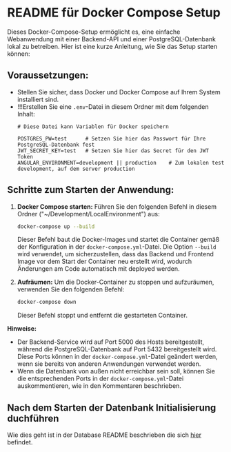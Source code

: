 # README für Docker Compose Setup

Dieses Docker-Compose-Setup ermöglicht es, eine einfache Webanwendung mit einer Backend-API und einer PostgreSQL-Datenbank lokal zu betreiben. Hier ist eine kurze Anleitung, wie Sie das Setup starten können:

## Voraussetzungen:

- Stellen Sie sicher, dass Docker und Docker Compose auf Ihrem System installiert sind.  
- !!!Erstellen Sie eine `.env`-Datei in diesem Ordner mit dem folgenden Inhalt:
   ```text
   # Diese Datei kann Variablen für Docker speichern

   POSTGRES_PW=test      # Setzen Sie hier das Passwort für Ihre PostgreSQL-Datenbank fest
   JWT_SECRET_KEY=test   # Setzen Sie hier das Secret für den JWT Token
   ANGULAR_ENVIRONMENT=development || production    # Zum lokalen test development, auf dem server production
   ```

## Schritte zum Starten der Anwendung: 

1. **Docker Compose starten:**
    Führen Sie den folgenden Befehl in diesem Ordner ("~/Development/LocalEnvironment") aus:
    ```bash
    docker-compose up --build
    ```
    Dieser Befehl baut die Docker-Images und startet die Container gemäß der Konfiguration in der `docker-compose.yml`-Datei. Die Option `--build` wird verwendet, um sicherzustellen, dass das Backend und Frontend Image vor dem Start der Container neu erstellt wird, wodurch Änderungen am Code automatisch mit deployed werden.

2. **Aufräumen:**
    Um die Docker-Container zu stoppen und aufzuräumen, verwenden Sie den folgenden Befehl:
    ```bash
    docker-compose down
    ```
    Dieser Befehl stoppt und entfernt die gestarteten Container.

**Hinweise:**
- Der Backend-Service wird auf Port 5000 des Hosts bereitgestellt, während die PostgreSQL-Datenbank auf Port 5432 bereitgestellt wird. Diese Ports können in der `docker-compose.yml`-Datei geändert werden, wenn sie bereits von anderen Anwendungen verwendet werden.
- Wenn die Datenbank von außen nicht erreichbar sein soll, können Sie die entsprechenden Ports in der `docker-compose.yml`-Datei auskommentieren, wie in den Kommentaren beschrieben.


## Nach dem Starten der Datenbank Initialisierung duchführen
Wie dies geht ist in der Database README beschrieben die sich [hier](../../Web-App/Database/README.md) befindet.
